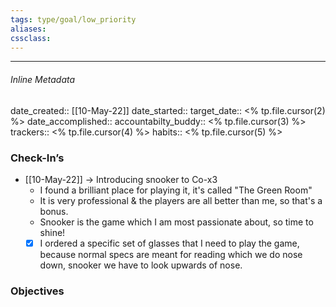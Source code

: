 ```yaml
---
tags: type/goal/low_priority 
aliases:
cssclass: 
---
```

---

###### Inline Metadata 
date_created:: [[10-May-22]]
date_started:: 
target_date:: <% tp.file.cursor(2) %>
date_accomplished::
accountabilty_buddy:: <% tp.file.cursor(3) %>
trackers:: <% tp.file.cursor(4) %>
habits:: <% tp.file.cursor(5) %>

### Check-In’s
- [[10-May-22]]  → Introducing snooker to Co-x3
	- I found a brilliant place for playing it, it's called "The Green Room"
	- It is very professional & the players are all better than me, so that's a bonus.
	- Snooker is the game which I am most passionate about, so time to shine!
	- [x] I ordered a specific set of glasses that I need to play the game, because normal specs are meant for reading which we do nose down, snooker we have to look upwards of nose.
### Objectives






